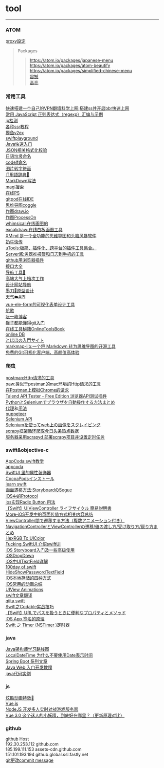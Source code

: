 # tool
***
### ATOM   
[proxy設定](https://selifelog.com/blog-entry-1694.html)
> Packages
>> https://atom.io/packages/japanese-menu  
>> https://atom.io/packages/atom-beautify  
>> https://atom.io/packages/simplified-chinese-menu  
>> [震撼](https://atom.io/packages/activate-power-mode)   
>> [高亮](https://atom.io/packages/quick-highlight)  

### 常用工具 
[快速搭建一个自己的VPN翻墙科学上网,搭建ss并开启bbr快速上网](https://github.com/wistbean/vpn)  
[常用 JavaScript 正则表达式（regexp）汇编与示例](https://www.v2ex.com/t/558516#reply2)  
[ip检测](http://ping.pe/)  
[各种ssr教程](https://ssr.tools/)   
[摸鱼v2ex](https://www.v2ex.com/)  
[swiftplayground](http://online.swiftplayground.run/)  
[Java快速入门](https://www.liaoxuefeng.com/wiki/1252599548343744/1255883772263712)  
[JSON相关格式化校验](http://www.bejson.com/)  
[日语垃圾命名](https://codic.jp/engine)   
[codelf命名](https://unbug.github.io/codelf/)   
[图片转字符画](https://tomcat.blog/)  
[IT用語辞典📖](https://wa3.i-3-i.info/index.html)  
[MarkDown写法](https://gist.github.com/mignonstyle/083c9e1651d7734f84c99b8cf49d57fa)   
[magi搜索](https://magi.com/)   
[在线PS](https://www.photopea.com/)    
[gitpod在线IDE](https://www.gitpod.io/)  
[思维导图coggle](https://coggle.it/)  
[作图draw.io](https://www.draw.io/)  
[作图ProcessOn](https://www.processon.com/)  
[whimsical:在线画图的](https://whimsical.com/pricing)  
[excalidraw:在线白板画图工具](https://excalidraw.com/)  
[XMind 是一个全功能的思维导图和头脑风暴软件](https://www.xmind.cn/)  
[奶牛快传](https://cowtransfer.com/)  
[uTools:极简、插件化、跨平台的插件工具集合。](https://u.tools/)  
[Server酱:务器推报警和日志到手机的工具](http://sc.ftqq.com/3.version)  
[github用浏览器插件](https://github.com/ovity/octotree)  
[接口大全](https://www.free-api.com/?type=apifrom&val=0,https://github.com/fangzesheng/free-api)  
[导航工具🔧](https://caocao.boxopened.com/)  
[高端大气上档次工作](https://japan-dev.com/)  
[设计网站导航](http://chuangzaoshi.com/)  
[墨刀🔪原型设计](https://modao.cc/features)  
[天气☁️API](https://www.heweather.com/)  
[vue-ele-form的可视化表单设计工具](https://github.com/dream2023/vue-ele-form-generator)  
[航歌](https://www.hangge.com/)  
[阮一峰博客](http://www.ruanyifeng.com/blog/)  
[猴子都能懂得git入门](https://backlog.com/git-tutorial/cn/)  
[在线工具秘籍OnlineToolsBook](https://github.com/zhaoolee/OnlineToolsBook)  
[online DB](https://sqliteonline.com/)  
[とほほの入門サイト](http://www.tohoho-web.com/www.htm)  
[markmap-lib:一个将 Markdown 转为思维导图的开源工具](https://markmap.js.org/)  
[免费的Git可视化客户端，高颜值高体验](https://www.gitkraken.com/b)  

### 爬虫
[postman:Http请求的工具](https://www.getpostman.com/)  
[paw:类似于postman的mac环境的Http请求的工具](https://paw.cloud/)  
[在Postman上模拟Chrome的请求](https://blog.csdn.net/difffate/article/details/54092067)  
[Talend API Tester - Free Edition 浏览器API测试插件](https://chrome.google.com/webstore/detail/talend-api-tester-free-ed/aejoelaoggembcahagimdiliamlcdmfm)  
[PythonとSeleniumでブラウザを自動操作する方法まとめ](https://tanuhack.com/selenium/)  
[代理](https://proxy.mimvp.com/)和[用法](https://github.com/mimvp/mimvp-proxy-demo)  
[puppeteer](https://github.com/GoogleChrome/puppeteer)  
[Selenium API](https://www.seleniumqref.com/api/webdriver_gyaku.html)  
[Seleniumを使ってweb上の画像をスクレイピング](https://qiita.com/keigo_999/items/4766f552e5de6639427d)  
[scrapy框架循环爬取今日头条热点数据](https://www.jianshu.com/p/073f1183b391)  
[服务器采用scrapyd 部署scrapy项目并设置定时任务](https://www.jianshu.com/p/060ffe018491)  

### swift&objective-c
[AppCoda:swift教学](https://www.appcoda.com.tw/learnswift/)  
[appcoda](https://www.appcoda.com.tw/)  
[SwiftUI 里的属性装饰器](https://www.cnblogs.com/xiaoniuzai/p/11417123.html)   
[CocoaPodsインストール](https://www.jianshu.com/p/476f4f21816b)   
[learn swift](https://www.hackingwithswift.com/)  
[画面遷移方法:StoryboardのSegue](https://qiita.com/hituziando/items/9f46a43c8162043eff34)  
[iOS中的Protocol](https://www.jianshu.com/p/2c67eebfaa3d)  
[ios实现Radio Button](https://github.com/DavydLiu/DLRadioButton)[   用法](https://www.youtube.com/watch?v=tQl_eOzcShw)  
[【Swift】UIViewController ライフサイクル 簡易説明書](https://blog.77jp.net/swift-uiviewcontroller-life-cycle)  
[More-iOS开发中的页面传值方式相关内容总结](https://juejin.im/post/5adeb5c56fb9a07a9f012e6f)  
[ViewController間で遷移する方法（複数アニメーション付き）](https://www.yoheim.net/blog.php?q=20160611)  
[NavigationControllerとViewControllerの遷移/値の渡し方/受け取り方/戻り方まとめ](https://virusee.net/swift4-move-view/#st-toc-h-7)   
[HexRGB To UIColor](http://tobioka.net/wp-content/uploads/2012/05/hexrgb2uicolor.html)  
[Fucking SwiftUI 介绍swiftUI](https://juejin.im/post/5e4b9c8af265da57434bb262)  
[iOS Storyboard入门及一些高级使用](https://juejin.im/post/5a6b173c6fb9a01cbf3891b7)  
[iOSDropDown](https://github.com/jriosdev/iOSDropDown)  
[iOS中UITextField详解](https://www.jianshu.com/p/d9270a807397)  
[100day of swift](http://www.ruanyifeng.com/blog/)  
[HideShowPasswordTextField](https://github.com/Guidebook/HideShowPasswordTextField)  
[IOS本地存储的四种方式](https://www.jianshu.com/p/b89d93b9c60c)  
[iOS常用的动画总结](https://juejin.im/post/5c3f1be7e51d45677567651d)  
[UIView Animations](https://www.jianshu.com/p/71f2fa270b9c)  
[swift文章翻译](https://swift.gg/)  
[qiita swift](https://qiita.com/tags/swift)  
[Swift之Codable实战技巧](https://zhuanlan.zhihu.com/p/50043306)  
[【Swift】URLでパスを扱うときに便利なプロパティとメソッド](https://qiita.com/toshi586014/items/52b87c034e411681ca7b)  
[iOS App 签名的原理](https://blog.cnbang.net/tech/3386/)  
[Swift 之 Timer (NSTimer )定时器](https://www.jianshu.com/p/e3188e8aa1dc)  

### java
[Java架构师学习路线图](https://www.processon.com/view/link/5cb6c8a4e4b059e209fbf369#map)  
[LocalDateTime 为什么不要使用Date表示时间](https://www.bilibili.com/read/cv4209561)  
[Spring Boot 系列文章](http://www.ityouknow.com/spring-boot.html)  
[Java Web 入门开发教程](https://github.com/skyline75489/Heart-First-JavaWeb)  
[java代码实例](https://www.nowcoder.com/tutorial/10001/5fc0c07cd9d44e66b3baafd76f1f5b9f)  

### js
[炫酷动画特效🧙‍](https://github.com/PavelDoGreat/WebGL-Fluid-Simulation)  
[Vue.js](https://cn.vuejs.org/)  
[NodeJS 开发多人实时对战游戏服务器](https://zhuanlan.zhihu.com/p/114150098)  
[Vue 3.0 这个迷人的小妖精，到底好在哪里？（更新原理对比）](https://juejin.im/post/5e9ce011f265da47b8450c11)  

### github
github Host  
192.30.253.112 github.com  
185.199.111.153 assets-cdn.github.com  
151.101.193.194 github.global.ssl.fastly.net  
[git更改commit message](https://zhuanlan.zhihu.com/p/100243017)  
